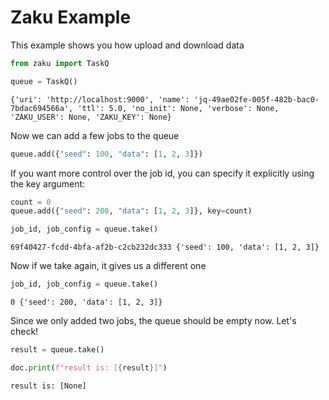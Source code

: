 
# Zaku Example

This example shows you how upload and download data


```python
from zaku import TaskQ

queue = TaskQ()
```
```
{'uri': 'http://localhost:9000', 'name': 'jq-49ae02fe-005f-482b-bac0-7bdac694566a', 'ttl': 5.0, 'no_init': None, 'verbose': None, 'ZAKU_USER': None, 'ZAKU_KEY': None}
```


Now we can add a few jobs to the queue

```python
queue.add({"seed": 100, "data": [1, 2, 3]})
```

If you want more control over the job id, you can specify it explicitly using the key argument:

```python
count = 0
queue.add({"seed": 200, "data": [1, 2, 3]}, key=count)
```
```python
job_id, job_config = queue.take()
```
```
69f40427-fcdd-4bfa-af2b-c2cb232dc333 {'seed': 100, 'data': [1, 2, 3]}
```


Now if we take again, it gives us a different one

```python
job_id, job_config = queue.take()
```
```
0 {'seed': 200, 'data': [1, 2, 3]}
```


Since we only added two jobs, the queue should be empty now. Let's check!

```python
result = queue.take()

doc.print(f"result is: [{result}]")
```

```
result is: [None]
```
